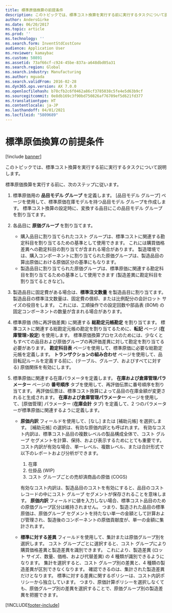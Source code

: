 ```yaml
---
title: 標準原価換算の前提条件
description: このトピックでは、標準コスト換算を実行する前に実行するタスクについて説明します。
author: AndersGirke
ms.date: 06/20/2017
ms.topic: article
ms.prod: ''
ms.technology: ''
ms.search.form: InventStdCostConv
audience: Application User
ms.reviewer: kamaybac
ms.custom: 50891
ms.assetid: 73af66cf-c924-45be-837a-a648dbd05a31
ms.search.region: Global
ms.search.industry: Manufacturing
ms.author: mguada
ms.search.validFrom: 2016-02-28
ms.dyn365.ops.version: AX 7.0.0
ms.openlocfilehash: b78cfb2c6f0462a86cf3785038c5fe4e5d63b9cf
ms.sourcegitcommit: 0e8db169c3f90bd750826af76709ef5d621fd377
ms.translationtype: HT
ms.contentlocale: ja-JP
ms.lasthandoff: 04/01/2021
ms.locfileid: "5809689"
---
```

# <a name="prerequisites-for-a-standard-cost-conversion"></a>標準原価換算の前提条件

[!include [banner](../includes/banner.md)]

このトピックでは、標準コスト換算を実行する前に実行するタスクについて説明します。 

標準原価換算を実行する前に、次のステップに従います。

1.  標準原価用の **品目モデル グループ** を定義します。 [品目モデル グループ] ページを使用して、標準原価在庫モデルを持つ品目モデル グループを作成します。 標準コスト換算の設定時に、変換する品目にこの品目モデル グループを割り当てます。
2.  各品目に **原価グループ** を割り当てます。
    -   購入品目に割り当てられたコスト グループは、標準コストに関連する勘定科目を割り当てるための基準として使用できます。 これには購買価格差異への勘定科目の割り当てが含まれる場合があります。 製造環境では、購入コンポーネントに割り当てられた原価グループは、製造品目の算出原価における原価区分の基準にもなります。
    -   製造品目に割り当てられた原価グループは、標準原価に関連する勘定科目を割り当てるための基準として使用できます (製造差異に勘定科目を割り当てるときなど)。

3.  製造品目に固定費がある場合は、**標準注文数量** を製造品目に割り当てます。 製造品目の標準注文数量は、固定費の償却、または比例配分の会計ロット サイズの役目をします。 これには、工順操作での設定回数や部品表 (BOM) の固定コンポーネントの数量が含まれる場合があります。
4.  標準原価 (特に再評価差異) に関連する **総勘定元帳勘定** を割り当てます。 標準コストに関連する総勘定元帳の勘定を割り当てるために、**転記** ページ (**在庫管理**&gt;**設定**) を使用します。 標準原価換算プロセスのためには、少なくともすべての品目および原価グループの再評価差異に対して勘定を割り当てる必要があります。 **勘定科目表** ページを使用して、標準原価に必要な総勘定元帳を定義します。 **トランザクションの組み合わせ** ページを使用して、品目転記ルールを定義する前に、(テーブル、グループ、およびすべてに対する) 原価関係を有効にします。
5.  標準原価に関連する在庫パラメータを定義します。 **在庫および倉庫管理パラメーター** ページの **番号順序** タブを使用して、再評価伝票に番号順序を割り当てます。 再評価伝票は、標準コスト換算によって品目の在庫金額が変更されると生成されます。 **在庫および倉庫管理パラメーター** ページを使用して、[原価管理] パラメーター (**在庫会計** タブ) を定義して、2 つのパラメーターが標準原価に関連するように定義します。
    -   **原価内訳** フィールドを使用して、[なし] または [補助元帳] を選択します。 [補助元帳] の選択は、有効な原価内訳とも呼ばれます。 有効なコスト内訳は、標準コスト品目の複数レベルの製品構成全体で、コスト グループ セグメントを計算、保持、および表示するためにとても重要です。 コスト内訳が有効な場合、単一レベル、複数レベル、または合計形式で以下のレポートおよび分析ができます。
        1.  在庫
        2.  仕掛品 (WIP)
        3.  コスト グループごとの売却済商品の原価 (COGS)

        有効なコスト内訳は、製造品目のコストを有効にすると、品目のコスト レコードの中にコスト グループ セグメントが保存されることを意味します。 **原価内訳** フィールドに値を入力しない場合、標準コスト品目のための原価グループ区分は維持されません。 つまり、製造された品目の標準原価は、原価グループ セグメントを持たない単一の金額として計算および管理され、製造後のコンポーネントの原価貢献度が、単一の金額に集計されます。
    -   **標準に対する差異** フィールドを使用して、集計または原価グループ別を選択します。 コスト グループごとに選択すると、コスト グループにより購買価格差異と製造差異を識別できます。 これにより、製造差異 (ロット サイズ、数量、価格、および代替差異) の 4 種類が識別できるようになります。 集計を選択すると、コスト グループ別の差異と、4 種類の製造差異が区別できなくなります。 確認できるのは、集計された製造差異だけとなります。 標準に対する差異に関するポリシーは、コスト内訳ポリシーから独立しています。 つまり、原価計算ポリシーを選択しなくても、原価グループ別の差異を選択することで、原価グループ別の製造差異を把握できます。







[!INCLUDE[footer-include](../../includes/footer-banner.md)]